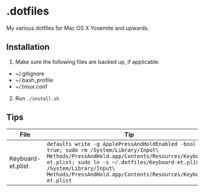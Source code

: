 # .dotfiles

My various dotfiles for Mac OS X Yosemite and upwards.

## Installation

1. Make sure the following files are backed up, if applicable:
  - ~/.gitignore
  - ~/.bash_profile
  - ~/.tmux.conf
2. Run `./install.sh`

## Tips

| File | Tip |
|---------|-----|
| Keyboard-et.plist | `defaults write -g ApplePressAndHoldEnabled -bool true; sudo rm /System/Library/Input\ Methods/PressAndHold.app/Contents/Resources/Keyboard-et.plist; sudo ln -s ~/.dotfiles/Keyboard-et.plist /System/Library/Input\ Methods/PressAndHold.app/Contents/Resources/Keyboard-et.plist` |